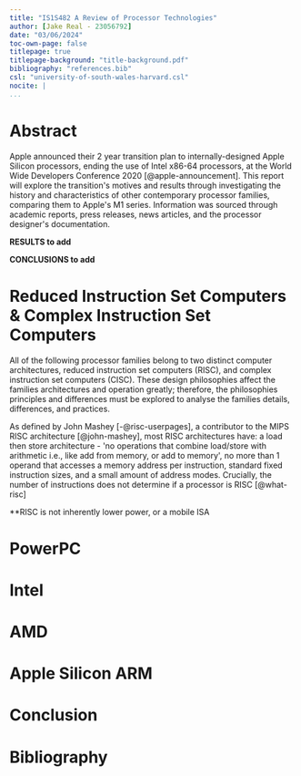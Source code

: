 ```yaml
---
title: "IS1S482 A Review of Processor Technologies"
author: [Jake Real - 23056792]
date: "03/06/2024"
toc-own-page: false
titlepage: true
titlepage-background: "title-background.pdf"
bibliography: "references.bib"
csl: "university-of-south-wales-harvard.csl"
nocite: |
...
```


# Abstract

Apple announced their 2 year transition plan to internally-designed Apple
Silicon processors, ending the use of Intel x86-64 processors, at the
World Wide Developers Conference 2020 [@apple-announcement]. This report will
explore the transition's motives and results through investigating
the history and characteristics of other contemporary processor families,
comparing them to Apple's M1 series. Information was sourced through academic
reports, press releases, news articles, and the processor designer's
documentation.

**RESULTS to add**

**CONCLUSIONS to add**

# Reduced Instruction Set Computers & Complex Instruction Set Computers

All of the following processor families belong to two distinct computer architectures,
reduced instruction set computers (RISC), and complex instruction set computers
(CISC). These design philosophies affect the families architectures and
operation greatly; therefore, the philosophies principles and differences must
be explored to analyse the families details, differences, and practices.

As defined by John Mashey [-@risc-userpages], a contributor to the MIPS RISC
architecture [@john-mashey], most RISC architectures have: a load then store
architecture - 'no operations that combine load/store with arithmetic i.e., like
add from memory, or add to memory', no more than 1 operand that accesses a
memory address per instruction, standard fixed instruction sizes, and a small
amount of address modes. Crucially, the number of instructions does not determine
if a processor is RISC [@what-risc]

**RISC is not inherently lower power, or a mobile ISA

# PowerPC

# Intel

# AMD

# Apple Silicon ARM

# Conclusion

# Bibliography
